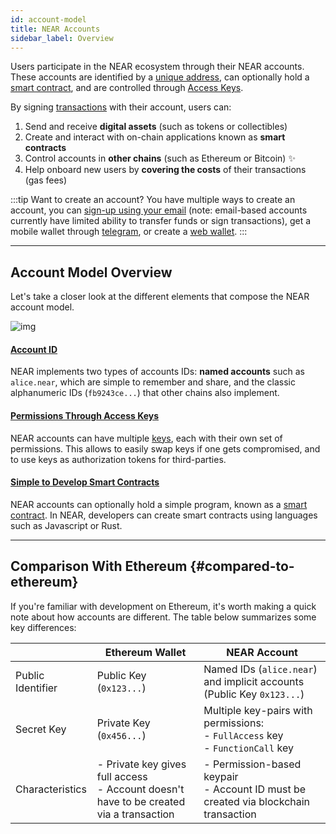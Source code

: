 ```yaml
---
id: account-model
title: NEAR Accounts
sidebar_label: Overview
---
```


Users participate in the NEAR ecosystem through their NEAR accounts. These accounts are identified by a [unique address](./account-id.md), can optionally hold a [smart contract](../../2.build/2.smart-contracts/what-is.md), and are controlled through [Access Keys](./access-keys.md).

By signing [transactions](./transactions.md) with their account, users can:

1. Send and receive **digital assets** (such as tokens or collectibles)
2. Create and interact with on-chain applications known as **smart contracts**
3. Control accounts in **other chains** (such as Ethereum or Bitcoin) ✨
4. Help onboard new users by **covering the costs** of their transactions (gas fees)

:::tip Want to create an account?
You have multiple ways to create an account, you can [sign-up using your email](https://dev.near.org/signup) (note: email-based accounts currently have limited ability to transfer funds or sign transactions), get a mobile wallet through [telegram](https://web.telegram.org/k/#@herewalletbot), or create a [web wallet](https://app.mynearwallet.com).
:::

---

## Account Model Overview 

Let's take a closer look at the different elements that compose the NEAR account model.

![img](@site/static/docs/assets/welcome-pages/accounts.png)


#### [Account ID](account-id.md)
NEAR implements two types of accounts IDs: **named accounts** such as `alice.near`, which are simple to remember and share, and the classic alphanumeric IDs (`fb9243ce...`) that other chains also implement.

#### [Permissions Through Access Keys](access-keys.md)
NEAR accounts can have multiple [keys](access-keys.md), each with their own set of permissions. This allows to easily swap keys if one gets compromised, and to use keys as authorization tokens for third-parties.

#### [Simple to Develop Smart Contracts](../../2.build/2.smart-contracts/what-is.md)
NEAR accounts can optionally hold a simple program, known as a [smart contract](../../2.build/2.smart-contracts/what-is.md). In NEAR, developers can create smart contracts using languages such as Javascript or Rust. 

---

## Comparison With Ethereum {#compared-to-ethereum}

If you're familiar with development on Ethereum, it's worth making a quick note about how accounts are different. The table below summarizes some key differences:

|                   | Ethereum Wallet                                                                             | NEAR Account                                                                            |
|-------------------|---------------------------------------------------------------------------------------------|-----------------------------------------------------------------------------------------|
| Public Identifier | Public Key (`0x123...`)                                                                     | Named IDs (`alice.near`) and implicit accounts (Public Key `0x123...`)                  |
| Secret Key        | Private Key (`0x456...`)                                                                    | Multiple key-pairs with permissions:<br />- `FullAccess` key<br />- `FunctionCall` key  |
| Characteristics   | - Private key gives full access<br />- Account doesn't have to be created via a transaction | - Permission-based keypair<br />- Account ID must be created via blockchain transaction |

